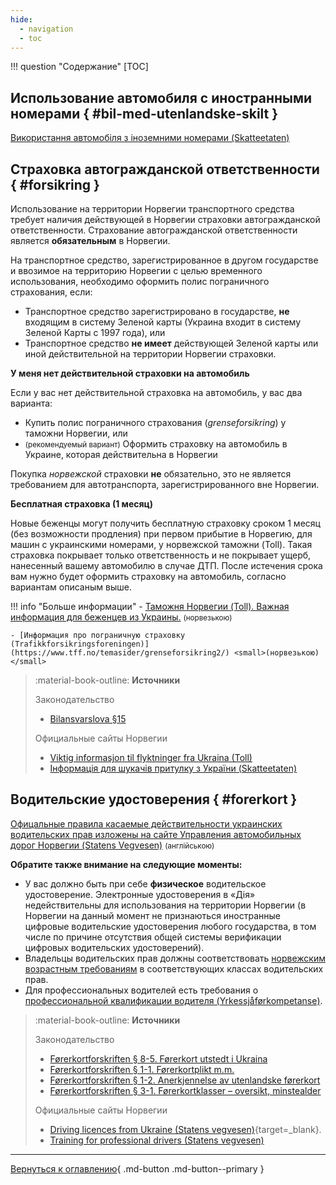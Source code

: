 ```yaml
---
hide:
  - navigation
  - toc
---
```


!!! question "Содержание"
    [TOC]

## Использование автомобиля с иностранными номерами { #bil-med-utenlandske-skilt }

[Використання автомобіля з іноземними номерами (Skatteetaten)](https://www.skatteetaten.no/person/utenlandsk/informasjon-til-deg-som-er-asylsoker-fra-ukraina2/)

## Страховка автогражданской ответственности { #forsikring }
Использование на территории Норвегии транспортного средства требует наличия действующей в Норвегии страховки автогражданской ответственности. Страхование автогражданской ответственности является __обязательным__ в Норвегии.

На транспортное средство, зарегистрированное в другом государстве и ввозимое на территорию Норвегии с целью временного использования, необходимо оформить полис пограничного страхования, если:

- Транспортное средство зарегистрировано в государстве, __не__ входящим в систему Зеленой карты (Украина входит в систему Зеленой Карты c 1997 года), или
- Транспортное средство __не имеет__ действующей Зеленой карты или иной действительной на территории Норвегии страховки.

__У меня нет действительной cтраховки на автомобиль__

Если у вас нет действительной страховка на автомобиль, у вас два варианта:

- Купить полис пограничного страхования (_grenseforsikring_) у таможни Норвегии, или
- <small>(рекомендуемый вариант)</small>  Оформить страховку на автомобиль в Украине, которая действительна в Норвегии 

Покупка _норвежской_ страховки __не__ обязательно, это не является требованием для автотранспорта, зарегистрированного вне Норвегии. 

__Бесплатная страховка (1 месяц)__

Новые беженцы могут получить бесплатную страховку сроком 1 месяц (без возможности продления) при первом прибытие в Норвегию, для машин с украинскими номерами, у норвежской таможни (Toll). Такая страховка покрывает только ответственность и не покрывает ущерб, нанесенный вашему автомобилю в случае ДТП. После истечения срока вам нужно будет оформить страховку на автомобиль, согласно вариантам описаным выше. 

!!! info "Больше информации"
    - [Таможня Норвегии (Toll). Важная информация для беженцев из Украины.](https://www.toll.no/no/bedrift/nytt-fra-tolletaten/viktig-informasjon-til-flyktninger-fra-ukraina/) <small>(норвезькою)</small> 

    - [Информация про пограничную страховку (Trafikkforsikringsforeningen)](https://www.tff.no/temasider/grenseforsikring2/) <small>(норвезькою)</small> 

> :material-book-outline: __Источники__
> 
> Законодательство 
>
> - [Bilansvarslova §15](https://lovdata.no/lov/1961-02-03/§15)
>
> Официальные сайты Норвегии
>
> - [Viktig informasjon til flyktninger fra Ukraina (Toll)](https://www.toll.no/no/bedrift/nytt-fra-tolletaten/viktig-informasjon-til-flyktninger-fra-ukraina/)
> - [Інформація для шукачів притулку з України (Skatteetaten)](https://www.skatteetaten.no/person/utenlandsk/ukraina/)

## Водительские удостоверения { #forerkort }

[Офицальные правила касаемые действительности украинских водительских прав изложены на сайте Управления автомобильных дорог Норвегии (Statens Vegvesen)](https://www.vegvesen.no/en/driving-licences/driving-licence-holders/driving-licences-in-norway-and-abroad/using-a-non-eueea-driving-licence-in-norway/driving-licences-from-ukraine/) <small>(англійською)</small>

__Обратите также внимание на следующие моменты:__

- У вас должно быть при себе __физическое__ водительское удостоверение. Электронные удостоверения в «Дія» недействительны для использования на территории Норвегии (в Норвегии на данный момент не признаються иностранные цифровые водительские удостоверения любого государства, в том числе по причине отсутствия общей системы верификации цифровых водительских удостоверений).
- Владельцы водительских прав должны соответствовать [норвежским возрастным требованиям](https://lovdata.no/forskrift/2004-01-19-298/%C2%A73-1) в соответствующих классах водительских прав.
- Для профессиональных водителей есть требования о [профессиональной квалификации водителя (Yrkessjåførkompetanse)](https://www.vegvesen.no/en/driving-licences/training-for-professional-drivers/).

> :material-book-outline: __Источники__
> 
> Законодательство 
>
> - [Førerkortforskriften § 8-5. Førerkort utstedt i Ukraina](https://lovdata.no/forskrift/2004-01-19-298/§8-5)
> - [Førerkortforskriften § 1-1. Førerkortplikt m.m.](https://lovdata.no/forskrift/2004-01-19-298/§1-1)
> - [Førerkortforskriften § 1-2. Anerkjennelse av utenlandske førerkort](https://lovdata.no/forskrift/2004-01-19-298/§1-2)
> - [Førerkortforskriften § 3-1. Førerkortklasser – oversikt, minstealder](https://lovdata.no/forskrift/2004-01-19-298/§3-1)
> 
> Официальные сайты Норвегии
> 
> - [Driving licences from Ukraine (Statens vegvesen)](https://www.vegvesen.no/forerkort/har-forerkort/forerkort-i-og-utenfor-norge/bruk-av-forerkort-fra-land-utenfor-eu-eos-i-norge/forerkort-fra-ukraina/){target=_blank}.
> - [Training for professional drivers (Statens vegvesen)](https://www.vegvesen.no/en/driving-licences/training-for-professional-drivers/)


---

[Вернуться к оглавлению](index.md){ .md-button .md-button--primary }
